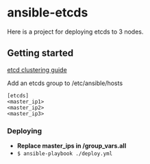 # ansible-etcds

Here is a project for deploying etcds to 3 nodes.

## Getting started

[etcd clustering guide](https://coreos.com/etcd/docs/latest/v2/clustering.html)

Add an etcds group to /etc/ansible/hosts

```
[etcds]
<master_ip1>
<master_ip2>
<master_ip3>
```


### Deploying

* **Replace master_ips in /group_vars.all**
* `$ ansible-playbook ./deploy.yml`
